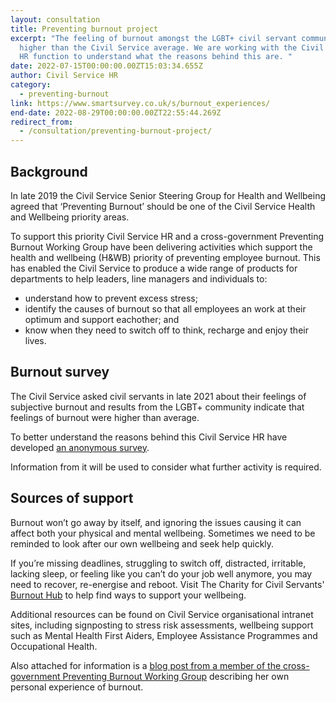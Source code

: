 ```yaml
---
layout: consultation
title: Preventing burnout project
excerpt: "The feeling of burnout amongst the LGBT+ civil servant community is
  higher than the Civil Service average. We are working with the Civil Service
  HR function to understand what the reasons behind this are. "
date: 2022-07-15T00:00:00.00ZT15:03:34.655Z
author: Civil Service HR
category:
  - preventing-burnout
link: https://www.smartsurvey.co.uk/s/burnout_experiences/
end-date: 2022-08-29T00:00:00.00ZT22:55:44.269Z
redirect_from: 
  - /consultation/preventing-burnout-project/
---
```

## Background

In late 2019 the Civil Service Senior Steering Group for Health and Wellbeing agreed that ‘Preventing Burnout’ should be one of the Civil Service Health and Wellbeing priority areas.

To support this priority Civil Service HR and a cross-government Preventing Burnout Working Group have been delivering activities which support the health and wellbeing (H&WB) priority of preventing employee burnout. This has enabled the Civil Service to produce a wide range of products for departments to help leaders, line managers and individuals to:

* understand how to prevent excess stress;
* identify the causes of burnout so that all employees an work at their optimum and support eachother; and
* know when they need to switch off to think, recharge and enjoy their lives.

## Burnout survey

The Civil Service asked civil servants in late 2021 about their feelings of subjective burnout and results from the LGBT+ community indicate that feelings of burnout were higher than average.

To better understand the reasons behind this Civil Service HR have developed [an anonymous survey](https://www.smartsurvey.co.uk/s/burnout_experiences/).

Information from it will be used to consider what further activity is required.

## Sources of support

Burnout won’t go away by itself, and ignoring the issues causing it can affect both your physical and mental wellbeing. Sometimes we need to be reminded to look after our own wellbeing and seek help quickly. 

If you’re missing deadlines, struggling to switch off, distracted, irritable, lacking sleep, or feeling like you can’t do your job well anymore, you may need to recover, re-energise and reboot. Visit The Charity for Civil Servants' [Burnout Hub](https://foryoubyyou.org.uk/our-services/wellbeing/burnout-hub) to help find ways to support your wellbeing. 

Additional resources can be found on Civil Service organisational intranet sites, including signposting to stress risk assessments, wellbeing support such as Mental Health First Aiders, Employee Assistance Programmes and Occupational Health.

Also attached for information is a [blog post from a member of the cross-government Preventing Burnout Working Group](https://civilservice.blog.gov.uk/2021/04/06/spotting-signs-of-excessive-stress-and-burnout/) describing her own personal experience of burnout.
